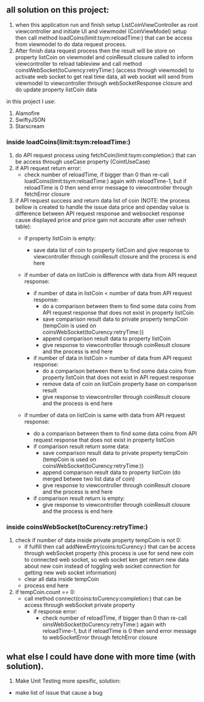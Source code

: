 
## all solution on this project:

1. when this application run and finish setup ListCoinViewController as root viewcontroller and initiate UI and viewmodel (CoinViewModel) setup then call method loadCoins(limit:tsym:reloadTime:) that can be access from viewmodel to do data request process. 
2. After finish data request process then the result will be store on property listCoin on viewmodel and coinResult closure called to inform viewcontroller to reload tableview and call method coinsWebSocket(toCurency:retryTime:) (access through viewmodel) to activate web socket to get real time data, all web socket will send from viewmodel to viewcontroller through webSocketResponse closure and do update property listCoin data

in this project I use:
1. Alamofire
2. SwiftyJSON
3. Starscream


### inside loadCoins(limit:tsym:reloadTime:)

1. do API request process using fetchCoin(limit:tsym:completion:) that can be access through useCase property (CointUseCase)
2. if API request return error:
   * check number of reloadTime, if bigger than 0 than re-call loadCoins(limit:tsym:reloadTime:) again with reloadTime-1, but if reloadTime is 0 then send error message to viewcontroller through fetchError closure
3. if API request success and return data list of coin (NOTE: the process bellow is created to handle the issue data price and openday value is difference between API request response and websocket response cause displayed price and price gain not accurate after user refresh table):
   * if property listCoin is empty:
     * save data list of coin to property listCoin and give response to viewcontroller through coinResult closure and the process is end here
   * if number of data on listCoin is difference with data from API request response:
     * if number of data in listCoin < number of data from API request response:
       * do a comparison between them to find some data coins from API request response that does not exist in property listCoin
       * save comparison result data to private property tempCoin (tempCoin is used on coinsWebSocket(toCurency:retryTime:))
       * append comparison result data to property listCoin
       * give response to viewcontroller through coinResult closure and the process is end here
     * if number of data in listCoin > number of data from API request response:
       * do a comparison between them to find some data coins from property listCoin  that does not exist in API request response
       * remove data of coin on listCoin property base on comparison result
       * give response to viewcontroller through coinResult closure and the process is end here

    * if number of data on listCoin is same with data from API request response:
       * do a comparison between them to find some data coins from API request response that does not exist in property listCoin
       * if comparison result return some data:
         * save comparison result data to private property tempCoin (tempCoin is used on coinsWebSocket(toCurency:retryTime:))
         * append comparison result data to property listCoin (do merged betwee two list data of coin)
         * give response to viewcontroller through coinResult closure and the process is end here
       * if comparison result return is empty:
         * give response to viewcontroller through coinResult closure and the process is end here


### inside coinsWebSocket(toCurency:retryTime:)

1. check if number of data inside private property tempCoin is not 0:
   * if fulfill then call addNewEntry(coins:toCurency:) that can be access through webSocket property (this process is use for send new coin to connected web socket, so web socket ken get return new data about new coin instead of toggling web socket connection for getting new web socket information)
   * clear all data inside tempCoin
   * process end here
2. if tempCoin.count == 0:
   * call method connect(coins:toCurency:completion:) that can be access through webSocket private property
     * if response error:
       * check number of reloadTime, if bigger than 0 than re-call oinsWebSocket(toCurency:retryTime:) again with reloadTime-1, but if reloadTime is 0 then send error message to webSocketError through fetchError closure
   


## what else I could have done with more time (with solution).


1. Make Unit Testing more spesific, solution:
  * make list of issue that cause a bug